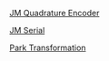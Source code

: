 [JM Quadrature Encoder](../All/jm_quadrature)

[JM Serial](../All/jm_serial)

[Park Transformation](../All/ParkTransformation)